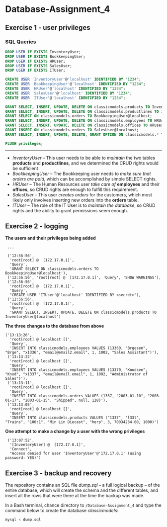 # Database-Assignment_4
## Exercise 1 - user privileges
### **SQL Queries**
```sql
DROP USER IF EXISTS InventoryUser;
DROP USER IF EXISTS BookkeepingUser;
DROP USER IF EXISTS HRUser;
DROP USER IF EXISTS SalesUser;
DROP USER IF EXISTS ITUser;

CREATE USER 'InventoryUser'@'localhost' IDENTIFIED BY "1234";
CREATE USER 'BookkeepingUser'@'localhost' IDENTIFIED BY "1234";
CREATE USER 'HRUser'@'localhost' IDENTIFIED BY "1234";
CREATE USER 'SalesUser'@'localhost' IDENTIFIED BY "1234";
CREATE USER 'ITUser'@'localhost' IDENTIFIED BY "1234";

GRANT SELECT, INSERT, UPDATE, DELETE ON classicmodels.products TO InventoryUser@localhost;
GRANT SELECT, INSERT, UPDATE, DELETE ON classicmodels.productlines TO InventoryUser@localhost;
GRANT SELECT ON classicmodels.orders TO BookkeepingUser@localhost;
GRANT SELECT, INSERT, UPDATE, DELETE ON classicmodels.employees TO HRUser@localhost;
GRANT SELECT, INSERT, UPDATE, DELETE ON classicmodels.offices TO HRUser@localhost;
GRANT INSERT ON classicmodels.orders TO SalesUser@localhost;
GRANT SELECT, INSERT, UPDATE, DELETE, GRANT OPTION ON classicmodels.* TO ITUser@localhost;

FLUSH privileges;
```
---
* *InventoryUser* – This user needs to be able to *maintain* the two tables **products** and **productlines**, and we determined the CRUD rights would be sufficient
* *BookkeepingUser* – The Bookkeeping user needs to *make sure that orders are paid*, which can be accomplished by simple SELECT rights.
* *HRUser* – The Human Resources user *take care of* **employees** and their **offices**, so CRUD rights are enough to fulfill this requirement.
* *SalesUser* – This user *creates orders* for the customers, which most likely only involves inserting new orders into the **orders** table.
* *ITUser* – The role of the IT User is to *maintain the database*, so CRUD rights and the ability to grant permissions seem enough.

## Exercise 2 - logging
**The users and their privileges being added**
```
 ...
 
 ('12:56:56',
  'root[root] @  [172.17.0.1]',
  'Query',
  'GRANT SELECT ON classicmodels.orders TO BookkeepingUser@localhost'),
 ('12:56:56', 'root[root] @  [172.17.0.1]', 'Query', 'SHOW WARNINGS'),
 ('12:56:56',
  'root[root] @  [172.17.0.1]',
  'Query',
  "CREATE USER 'ITUser'@'localhost' IDENTIFIED BY <secret>"),
 ('12:56:56',
  'root[root] @  [172.17.0.1]',
  'Query',
  'GRANT SELECT, INSERT, UPDATE, DELETE ON classicmodels.products TO InventoryUser@localhost')
```
**The three changes to the database from above**
```
('13:13:26',
  'root[root] @ localhost []',
  'Query',
  'INSERT INTO classicmodels.employees VALUES (13360, "Brgesen", "Brge", "x1336", "email@email2.email", 1, 1002, "Sales Assistant")'),
 ('13:13:22',
  'root[root] @ localhost []',
  'Query',
  'INSERT INTO classicmodels.employees VALUES (13370, "Knudsen", "Knud", "x1337", "email@email.email", 1, 1002, "Administrator of Sales")'),
 ('13:13:11',
  'root[root] @ localhost []',
  'Query',
  'INSERT INTO classicmodels.orders VALUES (1337, "2003-01-10", "2003-01-17", "2003-01-15", "Shipped", null, 128)'),
 ('13:13:05',
  'root[root] @ localhost []',
  'Query',
  'INSERT INTO classicmodels.products VALUES ("1337", "l33t", "Trains", "100:1", "Min Lin Diecast", "herp", 3, 70034234.60, 1000)')
```
**One attempt to make a change by a user with the wrong privileges**
```
 ('13:07:52',
  '[InventoryUser] @  [172.17.0.1]',
  'Connect',
  "Access denied for user 'InventoryUser'@'172.17.0.1' (using password: YES)")
```

## Exercise 3 - backup and recovery
The repository contains an SQL file *dump.sql* – a full logical backup – of the entire database, which will create the schema and the different tables, and insert all the rows that were there at the time the backup was made.

In a Bash terminal, chance directory to ```/Database-Assignment_4``` and type the command below to create the database *classicmodels*:
```bash
mysql < dump.sql
```

